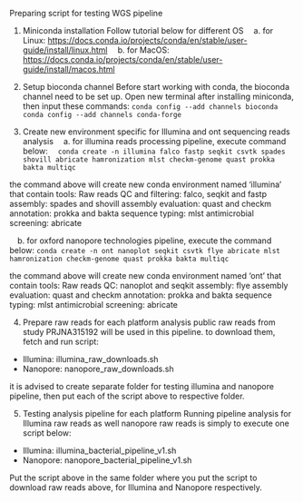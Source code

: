 Preparing script for testing WGS pipeline
1. Miniconda installation
Follow tutorial below for different OS
 a. for Linux: https://docs.conda.io/projects/conda/en/stable/user-guide/install/linux.html
 b. for MacOS: https://docs.conda.io/projects/conda/en/stable/user-guide/install/macos.html
 
2. Setup bioconda channel
Before start working with conda, the bioconda channel need to be set up. Open new terminal after installing miniconda, then input these commands:
```conda config --add channels bioconda```
```conda config --add channels conda-forge```

3. Create new environment specific for Illumina and ont sequencing reads analysis
 a. for illumina reads processing pipeline, execute command below: 
```conda create -n illumina falco fastp seqkit csvtk spades shovill abricate hamronization mlst checkm-genome quast prokka bakta multiqc```

the command above will create new conda environment named ‘illumina’ that contain tools:
Raw reads QC and filtering: falco, seqkit and fastp
assembly: spades and shovill
assembly evaluation: quast and checkm
annotation: prokka and bakta
sequence typing: mlst
antimicrobial screening: abricate

 b. for oxford nanopore technologies pipeline, execute the command below:
```conda create -n ont nanoplot seqkit csvtk flye abricate mlst hamronization checkm-genome quast prokka bakta multiqc```

the command above will create new conda environment named ‘ont’ that contain tools:
Raw reads QC: nanoplot and seqkit
assembly: flye
assembly evaluation: quast and checkm
annotation: prokka and bakta
sequence typing: mlst
antimicrobial screening: abricate

4. Prepare raw reads for each platform analysis
  public raw reads from study PRJNA315192 will be used in this pipeline. to download them, fetch and run script:
- Illumina: illumina_raw_downloads.sh
- Nanopore: nanopore_raw_downloads.sh

it is advised to create separate folder for testing illumina and nanopore pipeline, then put each of the script above to respective folder.

5. Testing analysis pipeline for each platform
Running pipeline analysis for Illumina raw reads as well nanopore raw reads is simply to execute one script below:
- Illumina: illumina_bacterial_pipeline_v1.sh
- Nanopore: nanopore_bacterial_pipeline_v1.sh

Put the script above in the same folder where you put the script to download raw reads above, for Illumina and Nanopore respectively.
